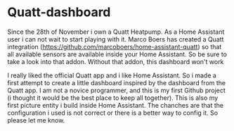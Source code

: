 # Quatt-dashboard
Since the 28th of November i own a Quatt Heatpump. As a Home Assistant user i can not wait to start playing with it. Marco Boers has created a Quatt integration (https://github.com/marcoboers/home-assistant-quatt) so that all available sensors are available inside your Home Assistant. So be sure to take a look into that addon. Without that addon, this dashboard won't work

I really liked the official Quatt app and i like Home Assistant. So i made a first attempt to create a little dashboard inspired by the dashboard from the Quatt app. I am not a novice programmer, and this is my first Github project (i thought it would be the best place to keep all together). This is also my first picture entity i build inside Home Assistant. The chanches are that the configuration i used is not correct or there is a better way to config it. So please let me know.
